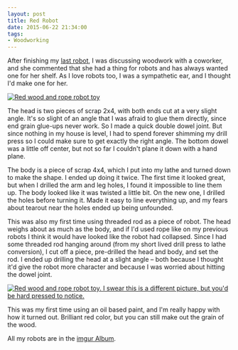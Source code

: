 ```yaml
---
layout: post 
title: Red Robot
date: 2015-06-22 21:34:00
tags:
- Woodworking
---
```

After finishing my [last robot](http://imgur.com/PE6hFta), I was discussing woodwork with a coworker, and she commented that she had a thing for robots and has always wanted one for her shelf. As I love robots too, I was a sympathetic ear, and I thought I'd make one for her. 

<a href="http://imgur.com/yYOVasx"><img alt="Red wood and rope robot toy" src="https://i.imgur.com/yYOVasx.jpg"></a>

The head is two pieces of scrap 2x4, with both ends cut at a very slight angle. It's so slight of an angle that I was afraid to glue them directly, since end grain glue-ups never work. So I made a quick double dowel joint. But since nothing in my house is level, I had to spend forever shimming my drill press so I could make sure to get exactly the right angle. The bottom dowel was a little off center, but not so far I couldn't plane it down with a hand plane.

The body is a piece of scrap 4x4, which I put into my lathe and turned down to make the shape. I ended up doing it twice. The first time it looked great, but when I drilled the arm and leg holes, I found it impossible to line them up. The body looked like it was twisted a little bit. On the new one, I drilled the holes before turning it. Made it easy to line everything up, and my fears about tearout near the holes ended up being unfounded.

This was also my first time using threaded rod as a piece of robot. The head weighs about as much as the body, and if I'd used rope like on my previous robots I think it would have looked like the robot had collapsed. Since I had some threaded rod hanging around (from my short lived drill press to lathe conversion), I cut off a piece, pre-drilled the head and body, and set the rod. I ended up drilling the head at a slight angle &ndash; both because I thought it'd give the robot more character and because I was worried about hitting the dowel joint.

<a href="http://imgur.com/1RKZD60"><img alt="Red wood and rope robot toy. I swear this is a different picture, but you'd be hard pressed to notice." src="https://i.imgur.com/1RKZD60.jpg"></a>

This was my first time using an oil based paint, and I'm really happy with how it turned out. Brilliant red color, but you can still make out the grain of the wood. 

All my robots are in the [imgur Album](http://imgur.com/a/zc7VB).
